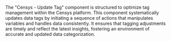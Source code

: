 The "Censys - Update Tag" component is structured to optimize tag management within the Censys platform. This component systematically updates data tags by initiating a sequence of actions that manipulates variables and handles data consistently. It ensures that tagging adjustments are timely and reflect the latest insights, fostering an environment of accurate and updated data categorization.
